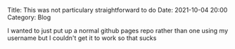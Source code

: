 Title: This was not particulary straightforward to do
Date: 2021-10-04 20:00
Category: Blog

I wanted to just put up a normal github pages repo rather than one using my username but I couldn't get it to work so that sucks
